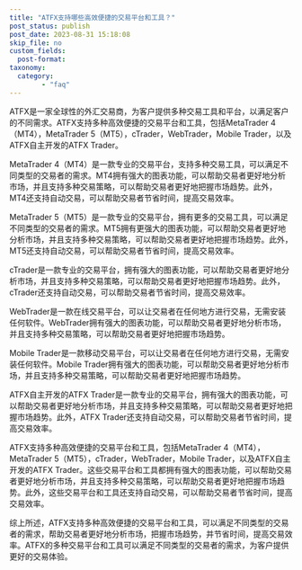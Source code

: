 ```yaml
---
title: "ATFX支持哪些高效便捷的交易平台和工具？"
post_status: publish
post_date: 2023-08-31 15:18:08
skip_file: no
custom_fields: 
  post-format: 
taxonomy:
  category:
        - "faq"
---
```


ATFX是一家全球性的外汇交易商，为客户提供多种交易工具和平台，以满足客户的不同需求。ATFX支持多种高效便捷的交易平台和工具，包括MetaTrader 4（MT4），MetaTrader 5（MT5），cTrader，WebTrader，Mobile Trader，以及ATFX自主开发的ATFX Trader。

MetaTrader 4（MT4）是一款专业的交易平台，支持多种交易工具，可以满足不同类型的交易者的需求。MT4拥有强大的图表功能，可以帮助交易者更好地分析市场，并且支持多种交易策略，可以帮助交易者更好地把握市场趋势。此外，MT4还支持自动交易，可以帮助交易者节省时间，提高交易效率。

MetaTrader 5（MT5）是一款专业的交易平台，拥有更多的交易工具，可以满足不同类型的交易者的需求。MT5拥有更强大的图表功能，可以帮助交易者更好地分析市场，并且支持多种交易策略，可以帮助交易者更好地把握市场趋势。此外，MT5还支持自动交易，可以帮助交易者节省时间，提高交易效率。

cTrader是一款专业的交易平台，拥有强大的图表功能，可以帮助交易者更好地分析市场，并且支持多种交易策略，可以帮助交易者更好地把握市场趋势。此外，cTrader还支持自动交易，可以帮助交易者节省时间，提高交易效率。

WebTrader是一款在线交易平台，可以让交易者在任何地方进行交易，无需安装任何软件。WebTrader拥有强大的图表功能，可以帮助交易者更好地分析市场，并且支持多种交易策略，可以帮助交易者更好地把握市场趋势。

Mobile Trader是一款移动交易平台，可以让交易者在任何地方进行交易，无需安装任何软件。Mobile Trader拥有强大的图表功能，可以帮助交易者更好地分析市场，并且支持多种交易策略，可以帮助交易者更好地把握市场趋势。

ATFX自主开发的ATFX Trader是一款专业的交易平台，拥有强大的图表功能，可以帮助交易者更好地分析市场，并且支持多种交易策略，可以帮助交易者更好地把握市场趋势。此外，ATFX Trader还支持自动交易，可以帮助交易者节省时间，提高交易效率。

ATFX支持多种高效便捷的交易平台和工具，包括MetaTrader 4（MT4），MetaTrader 5（MT5），cTrader，WebTrader，Mobile Trader，以及ATFX自主开发的ATFX Trader。这些交易平台和工具都拥有强大的图表功能，可以帮助交易者更好地分析市场，并且支持多种交易策略，可以帮助交易者更好地把握市场趋势。此外，这些交易平台和工具还支持自动交易，可以帮助交易者节省时间，提高交易效率。

综上所述，ATFX支持多种高效便捷的交易平台和工具，可以满足不同类型的交易者的需求，帮助交易者更好地分析市场，把握市场趋势，并节省时间，提高交易效率。ATFX的多种交易平台和工具可以满足不同类型的交易者的需求，为客户提供更好的交易体验。
